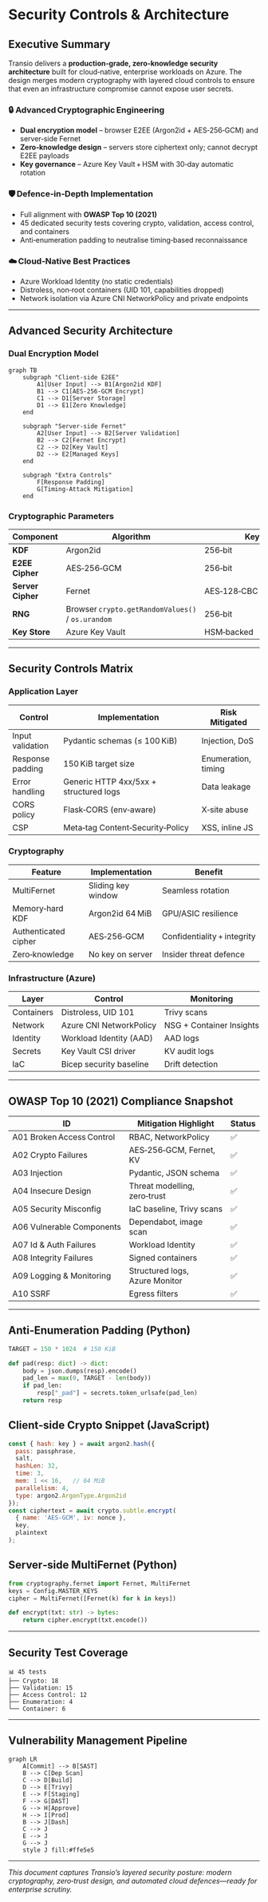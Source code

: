# Security Controls & Architecture

## Executive Summary

Transio delivers a **production‑grade, zero‑knowledge security architecture** built for cloud‑native, enterprise workloads on Azure. The design merges modern cryptography with layered cloud controls to ensure that even an infrastructure compromise cannot expose user secrets.

### 🔒 Advanced Cryptographic Engineering

* **Dual encryption model** – browser E2EE (Argon2id + AES‑256‑GCM) and server‑side Fernet
* **Zero‑knowledge design** – servers store ciphertext only; cannot decrypt E2EE payloads
* **Key governance** – Azure Key Vault + HSM with 30‑day automatic rotation

### 🛡️ Defence‑in‑Depth Implementation

* Full alignment with **OWASP Top 10 (2021)**
* 45 dedicated security tests covering crypto, validation, access control, and containers
* Anti‑enumeration padding to neutralise timing‑based reconnaissance

### ☁️ Cloud‑Native Best Practices

* Azure Workload Identity (no static credentials)
* Distroless, non‑root containers (UID 101, capabilities dropped)
* Network isolation via Azure CNI NetworkPolicy and private endpoints

---

## Advanced Security Architecture

### Dual Encryption Model

```mermaid
graph TB
    subgraph "Client‑side E2EE"
        A1[User Input] --> B1[Argon2id KDF]
        B1 --> C1[AES‑256‑GCM Encrypt]
        C1 --> D1[Server Storage]
        D1 --> E1[Zero Knowledge]
    end

    subgraph "Server‑side Fernet"
        A2[User Input] --> B2[Server Validation]
        B2 --> C2[Fernet Encrypt]
        C2 --> D2[Key Vault]
        D2 --> E2[Managed Keys]
    end

    subgraph "Extra Controls"
        F[Response Padding]
        G[Timing‑Attack Mitigation]
    end
```

### Cryptographic Parameters

| Component         | Algorithm                                         | Key Length                 | Parameters                      |
| ----------------- | ------------------------------------------------- | -------------------------- | ------------------------------- |
| **KDF**           | Argon2id                                          | 256‑bit                    | 3 iterations, 64 MiB, 4 threads |
| **E2EE Cipher**   | AES‑256‑GCM                                       | 256‑bit                    | 96‑bit nonce, AEAD              |
| **Server Cipher** | Fernet                                            | AES‑128‑CBC + HMAC‑SHA‑256 | MultiFernet rotation            |
| **RNG**           | Browser `crypto.getRandomValues()` / `os.urandom` | 256‑bit                    | CSPRNG                          |
| **Key Store**     | Azure Key Vault                                   | HSM‑backed                 | 30‑day rotation                 |

---

## Security Controls Matrix

### Application Layer

| Control          | Implementation                         | Risk Mitigated      |
| ---------------- | -------------------------------------- | ------------------- |
| Input validation | Pydantic schemas (≤ 100 KiB)           | Injection, DoS      |
| Response padding | 150 KiB target size                    | Enumeration, timing |
| Error handling   | Generic HTTP 4xx/5xx + structured logs | Data leakage        |
| CORS policy      | Flask‑CORS (env‑aware)                 | X‑site abuse        |
| CSP              | Meta‑tag Content‑Security‑Policy       | XSS, inline JS      |

### Cryptography

| Feature              | Implementation     | Benefit                     |
| -------------------- | ------------------ | --------------------------- |
| MultiFernet          | Sliding key window | Seamless rotation           |
| Memory‑hard KDF      | Argon2id 64 MiB    | GPU/ASIC resilience         |
| Authenticated cipher | AES‑256‑GCM        | Confidentiality + integrity |
| Zero‑knowledge       | No key on server   | Insider threat defence      |

### Infrastructure (Azure)

| Layer      | Control                 | Monitoring               |
| ---------- | ----------------------- | ------------------------ |
| Containers | Distroless, UID 101     | Trivy scans              |
| Network    | Azure CNI NetworkPolicy | NSG + Container Insights |
| Identity   | Workload Identity (AAD) | AAD logs                 |
| Secrets    | Key Vault CSI driver    | KV audit logs            |
| IaC        | Bicep security baseline | Drift detection          |

---

## OWASP Top 10 (2021) Compliance Snapshot

| ID                        | Mitigation Highlight           | Status |
| ------------------------- | ------------------------------ | ------ |
| A01 Broken Access Control | RBAC, NetworkPolicy            | ✅      |
| A02 Crypto Failures       | AES‑256‑GCM, Fernet, KV        | ✅      |
| A03 Injection             | Pydantic, JSON schema          | ✅      |
| A04 Insecure Design       | Threat modelling, zero‑trust   | ✅      |
| A05 Security Misconfig    | IaC baseline, Trivy scans      | ✅      |
| A06 Vulnerable Components | Dependabot, image scan         | ✅      |
| A07 Id & Auth Failures    | Workload Identity              | ✅      |
| A08 Integrity Failures    | Signed containers              | ✅      |
| A09 Logging & Monitoring  | Structured logs, Azure Monitor | ✅      |
| A10 SSRF                  | Egress filters                 | ✅      |

---

## Anti‑Enumeration Padding (Python)

```python
TARGET = 150 * 1024  # 150 KiB

def pad(resp: dict) -> dict:
    body = json.dumps(resp).encode()
    pad_len = max(0, TARGET - len(body))
    if pad_len:
        resp["_pad"] = secrets.token_urlsafe(pad_len)
    return resp
```

## Client‑side Crypto Snippet (JavaScript)

```javascript
const { hash: key } = await argon2.hash({
  pass: passphrase,
  salt,
  hashLen: 32,
  time: 3,
  mem: 1 << 16,   // 64 MiB
  parallelism: 4,
  type: argon2.ArgonType.Argon2id
});
const ciphertext = await crypto.subtle.encrypt(
  { name: 'AES-GCM', iv: nonce },
  key,
  plaintext
);
```

## Server‑side MultiFernet (Python)

```python
from cryptography.fernet import Fernet, MultiFernet
keys = Config.MASTER_KEYS
cipher = MultiFernet([Fernet(k) for k in keys])

def encrypt(txt: str) -> bytes:
    return cipher.encrypt(txt.encode())
```

---

## Security Test Coverage

```
📊 45 tests
├── Crypto: 18
├── Validation: 15
├── Access Control: 12
├── Enumeration: 4
└── Container: 6
```

---

## Vulnerability Management Pipeline

```mermaid
graph LR
    A[Commit] --> B[SAST]
    B --> C[Dep Scan]
    C --> D[Build]
    D --> E[Trivy]
    E --> F[Staging]
    F --> G[DAST]
    G --> H[Approve]
    H --> I[Prod]
    B --> J[Dash]
    C --> J
    E --> J
    G --> J
    style J fill:#ffe5e5
```

---

*This document captures Transio’s layered security posture: modern cryptography, zero‑trust design, and automated cloud defences—ready for enterprise scrutiny.*